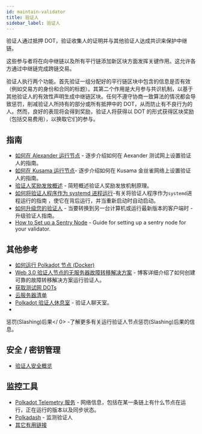 ```yaml
---
id: maintain-validator
title: 验证人
sidebar_label: 验证人
---
```


验证人通过抵押 DOT，验证收集人的证明并与其他验证人达成共识来保护中继链。

这些参与者将在向中继链以及所有平行链添加新区块方面发挥关键作用。这允许各方通过中继链完成跨链交易。

验证人执行两个功能。首先验证一组分配好的平行链区块中包含的信息是否有效（例如交易方的身份和合同的标题）。其第二个作用是大月参与共识机制，以基于其他验证人的有效性声明生成中继链区块。任何不遵守协商一致算法的情况都会导致惩罚，削减验证人所持有的部分或所有抵押中的 DOT，从而防止有不良行为的人。然而，良好的表现将会得到奖励，验证人将获得以 DOT 的形式获得区块奖励（包括交易费用），以换取它们的参与。

## 指南

- [如何在 Alexander 运行节点](maintain-guides-how-to-validate-alexander) - 逐步介绍如何在 Aexander 测试网上设置验证人的指南。
- [如何在 Kusama 运行节点](maintain-guides-how-to-validate-kusama)- 逐步介绍如何在 Kusama 金丝雀网络上设置验证人的指南。
- [验证人奖励发放概述](maintain-guides-validator-payout) - 简短概述验证人奖励发放机制原理。
- [如何将验证人程序作为 systemd 进程运行](maintain-guides-how-to-systemd)-有关将验证人程序作为` systemd `进程运行的指南 ，使它在背后运行，并当重新启动时自动启动。
- [如何升级您的验证人](maintain-guides-how-to-upgrade) - 当要转换到另一台计算机或运行最新版本的客户端时 - 升级验证人指南。
- [How to Set up a Sentry Node](maintain-guides-how-to-setup-sentry-node) - Guide for setting up a sentry node for your validator.

## 其他参考

- [如何运行 Polkadot 节点 (Docker)](https://medium.com/@acvlls/setting-up-a-maintain-the-easy-way-3a885283091f)
- [Web 3.0 验证人节点的无服务器故障转移解决方案](https://medium.com/hackernoon/a-serverless-failover-solution-for-web-3-0-validator-nodes-e26b9d24c71d) - 博客详细介绍了如何创建可靠的故障转移解决方案运行验证人。
- [获取测试网 DOTs](learn-DOT#getting-testnet-dots)
- [云服务器清单](maintain-guides-how-to-validate-kusama#vps-list)
- [Polkadot 验证人休息室](https://matrix.to/#/!NZrbtteFeqYKCUGQtr:matrix.parity.io?via=matrix.parity.io&via=matrix.org&via=web3.foundation) - 验证人聊天室。
-
 惩罚(Slashing)后果</ 0> -了解更多有关运行验证人节点惩罚(Slashing)后果的信息。</li> </ul> 
  
  

## 安全 / 密钥管理

- [验证人安全概览](https://github.com/w3f/validator-security)



## 监控工具

- [Polkadot Telemetry 服务](https://telemetry.polkadot.io/#/Alexander) - 网络信息，包括在某一条链上有什么节点在运行，正在运行的版本以及同步状态。
- [Polkadash](http://polkadash.io/) - 监测验证人
- [其它有用链接](https://forum.web3.foundation/t/useful-links-for-validators/20)
